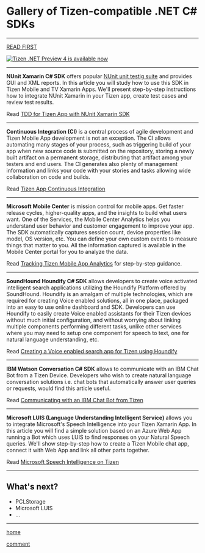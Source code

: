 Gallery of Tizen-compatible .NET C# SDKs
========================================



--------------------------------------


[READ FIRST](ReadFirst.md)

<a href="https://developer.tizen.org/development/tizen-.net-preview/introduction">
<img src="https://developer.tizen.org/sites/default/files/images/tizen_dotnet_preview4_1089x318.png" alt="Tizen .NET Preview 4 is available now">
</a>


--------------------------------------


**NUnit Xamarin C# SDK** offers popular [NUnit unit testig suite](http://nunit.org/) and provides GUI and XML reports. In this article you will study how to use this SDK in Tizen Mobile and TV Xamarin Apps. We'll present step-by-step instructions how to integrate NUnit Xamarin in your Tizen app, create test cases and review test results. 


Read [TDD for Tizen App with NUnit Xamarin SDK](TDDWithNUnitXamarin.md)


--------------------------------------


**Continuous Integration (CI)** is a central process of agile development and Tizen Mobile App development is not an exception. The CI allows automating many stages of your process, such as triggering build of your app when new source code is submitted on the repository, storing a newly built artifact on a permanent storage, distributing that artifact among your testers and end users. The CI generates also plenty of management information and links your code with your stories and tasks allowing wide collaboration on code and builds.

Read [Tizen App Continuous Integration](ContinuousIntegration.md)


--------------------------------------


**Microsoft Mobile Center** is mission control for mobile apps. Get faster release cycles, higher-quality apps, and the insights to build what users want.
One of the Services, the Mobile Center Analytics helps you understand user behavior and customer engagement to improve your app. The SDK automatically captures session count, device properties like model, OS version, etc. You can define your own custom events to measure things that matter to you. All the information captured is available in the Mobile Center portal for you to analyze the data.

Read [Tracking Tizen Mobile App Analytics](MobileCenterAnalytics.md) for step-by-step guidance.


--------------------------------------


**SoundHound Houndify C# SDK** allows developers to create voice activated intelligent search applications utilizing the Houndify Platform offered by SoundHound. Houndify is an amalgam of multiple technologies, which are required for creating Voice enabled solutions, all in one place, packaged into an easy to use online dashboard and SDK. Developers can use Houndify to easily create Voice enabled assistants for their Tizen devices without much initial configuration, and without worrying about linking multiple components performing different tasks, unlike other services where you may need to setup one component for speech to text, one for natural language understanding, etc.

Read [Creating a Voice enabled search app for Tizen using Houndify](SoundHoundHoundify.md)


--------------------------------------


**IBM Watson Conversation C# SDK** allows to communicate with an IBM Chat Bot from a Tizen Device.
Developers who wish to create natural language conversation solutions i.e. chat bots that automatically answer user queries or requests, would find this article useful.

Read [Communicating with an IBM Chat Bot from Tizen](IBMWatsonConversation.md)


--------------------------------------


**Microsoft LUIS (Language Understanding Intelligent Service)** allows you to integrate Microsoft's Speech Intelligence into your Tizen Xamarin App. In this article you will find a simple solution based on an Azure Web App running a Bot which uses LUIS to find responses on your Natural Speech queries. We'll show step-by-step how to create a Tizen Mobile chat app, connect it with Web App and link all other parts together. 


Read [Microsoft Speech Intelligence on Tizen](https://www.youtube.com/watch?v=dQw4w9WgXcQ)


---------------------

## What's next?

* PCLStorage
* Microsoft LUIS
* ...


---------------------


[home](https://shulgaalexey.github.io/gallery-dotnet-sdk-tizen/)

[comment](https://github.com/shulgaalexey/gallery-dotnet-sdk-tizen/issues/new)
